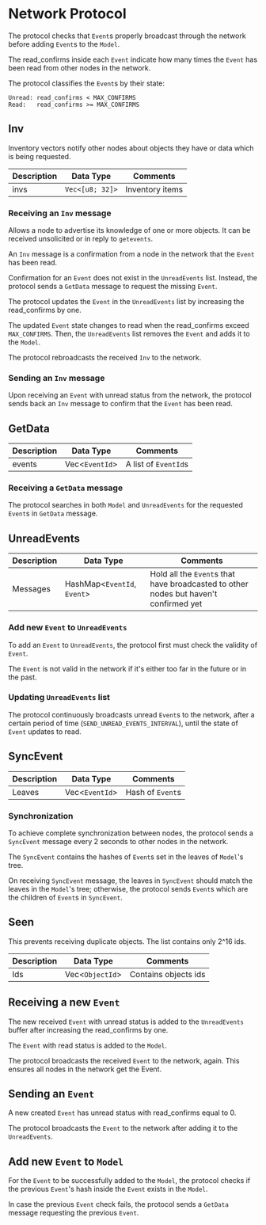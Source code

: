 # Network Protocol

The protocol checks that `Event`s properly broadcast through the
network before adding `Event`s to the `Model`.

The read_confirms inside each `Event` indicate how many times the
`Event` has been read from other nodes in the network.

The protocol classifies the `Event`s by their state:

```text
Unread: read_confirms < MAX_CONFIRMS
Read:	read_confirms >= MAX_CONFIRMS
```

## Inv

Inventory vectors notify other nodes about objects they have or data
which is being requested.

| Description   | Data Type            | Comments                   |
|-------------- | -------------------- | -------------------------- |
| invs          | `Vec<[u8; 32]>`      | Inventory items            |

### Receiving an `Inv` message

Allows a node to advertise its knowledge of one or more objects. It can
be received unsolicited or in reply to `getevents`.

An `Inv` message is a confirmation from a node in the network that the
`Event` has been read.

Confirmation for an `Event` does not exist in the `UnreadEvents` list.
Instead, the protocol sends a `GetData` message to request the missing
`Event`.

The protocol updates the `Event` in the `UnreadEvents` list by
increasing the read_confirms by one.

The updated `Event` state changes to read when the read_confirms exceed
`MAX_CONFIRMS`. Then, the `UnreadEvents` list removes the `Event` and
adds it to the `Model`.

The protocol rebroadcasts the received `Inv` to the network.

### Sending an `Inv` message

Upon receiving an `Event` with unread status from the network, the
protocol sends back an `Inv` message to confirm that the `Event` has
been read.

## GetData

| Description   | Data Type            | Comments                   |
|-------------- | -------------------- | -------------------------- |
| events        | Vec<`EventId`>       | A list of `EventId`s       |

### Receiving a `GetData` message

The protocol searches in both `Model` and `UnreadEvents` for the
requested `Event`s in `GetData` message.

## UnreadEvents

| Description | Data Type                   | Comments                                                                             |
|-------------|---------------------------- | -------------------------------------------------------------------------------------|
| Messages    | HashMap<`EventId`, `Event`> | Hold all the `Event`s that have broadcasted to other nodes but haven't confirmed yet |

### Add new `Event` to `UnreadEvents`

To add an `Event` to `UnreadEvents`, the protocol first must check the
 validity of `Event`.

The `Event` is not valid in the network if it's either too far in the
future or in the past.

### Updating `UnreadEvents` list

The protocol continuously broadcasts unread `Event`s to the network,
after a certain period of time (`SEND_UNREAD_EVENTS_INTERVAL`),
until the state of `Event` updates to read.

## SyncEvent

| Description | Data Type       | Comments                      |
|-------------|---------------- |------------------------------ |
| Leaves      | Vec<`EventId`>  | Hash of `Event`s              |

### Synchronization

To achieve complete synchronization between nodes, the protocol sends a
`SyncEvent` message every 2 seconds to other nodes in the network.

The `SyncEvent` contains the hashes of `Event`s set in the leaves of
`Model`'s tree.

On receiving `SyncEvent` message, the leaves in `SyncEvent` should
match the leaves in the `Model`'s tree; otherwise, the protocol sends
`Event`s which are the children of `Event`s in `SyncEvent`.

## Seen

This prevents receiving duplicate objects.
The list contains only 2^16 ids.

| Description | Data Type       | Comments                      |
| ----------- | --------------- |------------------------------ |
| Ids         | Vec<`ObjectId`> | Contains objects ids          |

## Receiving a new `Event`

The new received `Event` with unread status is added to the
`UnreadEvents` buffer after increasing the read_confirms by one.

The `Event` with read status is added to the `Model`.

The protocol broadcasts the received `Event` to the network, again.
This ensures all nodes in the network get the Event.

## Sending an `Event`

A new created `Event` has unread status with read_confirms equal to 0.

The protocol broadcasts the `Event` to the network after adding it to
the `UnreadEvents`.

## Add new `Event` to `Model`

For the `Event` to be successfully added to the `Model`, the protocol
checks if the previous `Event`'s hash inside the `Event` exists in the
`Model`.

In case the previous `Event` check fails, the protocol
sends a `GetData` message requesting the previous `Event`.

